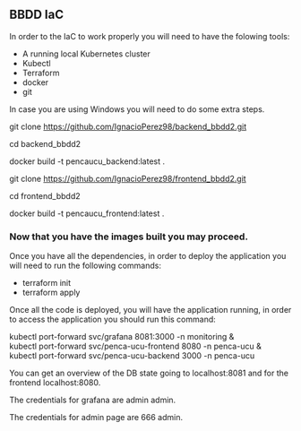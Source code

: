 ## BBDD IaC

In order to the IaC to work properly you will need to have the folowing tools:
- A running local Kubernetes cluster
- Kubectl
- Terraform
- docker
- git

In case you are using Windows you will need to do some extra steps.

git clone https://github.com/IgnacioPerez98/backend_bbdd2.git

cd backend_bbdd2

docker build -t pencaucu_backend:latest .



git clone https://github.com/IgnacioPerez98/frontend_bbdd2.git

cd frontend_bbdd2

docker build -t pencaucu_frontend:latest .

### Now that you have the images built you may proceed.

  Once you have all the dependencies, in order to deploy the application you will need to run the following commands:
  - terraform init
  - terraform apply
 
Once all the code is deployed, you will have the application running, in order to access the application you should run this command:

kubectl port-forward svc/grafana 8081:3000 -n monitoring & \
kubectl port-forward svc/penca-ucu-frontend 8080 -n penca-ucu & \
kubectl port-forward svc/penca-ucu-backend 3000 -n penca-ucu

You can get an overview of the DB state going to localhost:8081 and for the frontend localhost:8080.

The credentials for grafana are admin admin.

The credentials for admin page are 666 admin.
